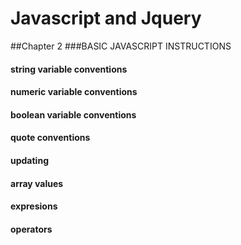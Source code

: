 # Javascript and Jquery

##Chapter 2
###BASIC JAVASCRIPT INSTRUCTIONS

#### string variable conventions
#### numeric variable conventions
#### boolean variable conventions
#### quote conventions
#### updating
#### array values
#### expresions
#### operators
